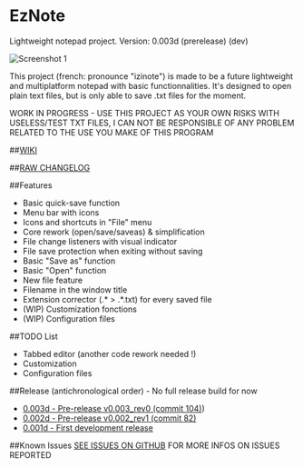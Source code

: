 # EzNote
Lightweight notepad project. Version: 0.003d (prerelease) (dev)

![Screenshot 1](http://puu.sh/niNXR/d3a3bd0d73.png)

This project (french: pronounce "izinote") is made to be a future lightweight and multiplatform notepad with basic functionnalities. It's designed to open plain text files, but is only able to save .txt files for the moment.

WORK IN PROGRESS - USE THIS PROJECT AS YOUR OWN RISKS WITH USELESS/TEST TXT FILES, I CAN NOT BE RESPONSIBLE OF ANY PROBLEM RELATED TO THE USE YOU MAKE OF THIS PROGRAM

##[WIKI](https://github.com/GDRMC/EzNote/wiki)

##[RAW CHANGELOG](https://raw.githubusercontent.com/GDRMC/EzNote/master/changelog.txt)

##Features
* Basic quick-save function
* Menu bar with icons
* Icons and shortcuts in "File" menu
* Core rework (open/save/saveas) & simplification
* File change listeners with visual indicator
* File save protection when exiting without saving
* Basic "Save as" function
* Basic "Open" function
* New file feature
* Filename in the window title
* Extension corrector (.* > .*.txt) for every saved file
* (WIP) Customization fonctions
* (WIP) Configuration files

##TODO List
* Tabbed editor (another code rework needed !)
* Customization
* Configuration files

##Release (antichronological order) - No full release build for now
* [0.003d - Pre-release v0.003_rev0 (commit 104)](https://github.com/GDRMC/EzNote/releases/tag/v0.003d))
* [0.002d - Pre-release v0.002_rev1 (commit 82)](https://github.com/GDRMC/EzNote/releases/tag/v0.002d)
* [0.001d - First development release](https://github.com/GDRMC/EzNote/releases/tag/v0.001d)

##Known Issues
[SEE ISSUES ON GITHUB](https://github.com/GDRMC/EzNote/issues) FOR MORE INFOS ON ISSUES REPORTED
